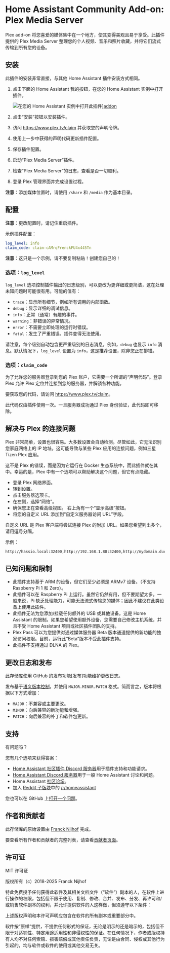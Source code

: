 # Home Assistant Community Add-on: Plex Media Server

Plex add-on 将您喜爱的媒体集中在一个地方，使其变得美观且易于享受。此插件提供的 Plex Media Server 整理您的个人视频、音乐和照片收藏，并将它们流式传输到所有您的设备。

## 安装

此插件的安装非常直接，与其他 Home Assistant 插件安装方式相同。

1. 点击下面的 Home Assistant 我的按钮，在您的 Home Assistant 实例中打开插件。

   ![在您的 Home Assistant 实例中打开此插件][addon-badge]][addon]

1. 点击“安装”按钮以安装插件。
1. 访问 <https://www.plex.tv/claim> 并获取您的声明令牌。
1. 使用上一步中获得的声明代码更新插件配置。
1. 保存插件配置。
1. 启动“Plex Media Server”插件。
1. 检查“Plex Media Server”的日志，查看是否一切顺利。
1. 登录 Plex 管理界面并完成设置过程。

**注意**：添加媒体位置时，请使用 `/share` 和 `/media` 作为基本目录。

## 配置

**注意**：更改配置时，请记住重启插件。

示例插件配置：

```yaml
log_level: info
claim_code: claim-cAMrqFrenckFU4x445Tn
```

**注意**：这只是一个示例，请不要复制粘贴！创建您自己的！

### 选项：`log_level`

`log_level` 选项控制插件输出的日志级别，可以更改为更详细或更简洁，这在处理未知问题时可能很有用。可能的值有：

- `trace`：显示所有细节，例如所有调用的内部函数。
- `debug`：显示详细的调试信息。
- `info`：正常（通常）有趣的事件。
- `warning`：非错误的异常情况。
- `error`：不需要立即处理的运行时错误。
- `fatal`：发生了严重错误。插件变得无法使用。

请注意，每个级别自动包含更严重级别的日志消息，例如，`debug` 也显示 `info` 消息。默认情况下，`log_level` 设置为 `info`，这是推荐设置，除非您正在排错。

### 选项：`claim_code`

为了允许您的服务器登录到您的 Plex 账户，它需要一个所谓的“声明代码”。登录 Plex 允许 Plex 定位并连接到您的服务器，并解锁各种功能。

要获取您的代码，请访问 <https://www.plex.tv/claim>。

此代码仅由插件使用一次。一旦服务器成功通过 Plex 身份验证，此代码即可移除。

## 解决与 Plex 的连接问题

Plex 非常简单，设置也很容易。大多数设置会自动检测。尽管如此，它无法识别您家庭网络上的 IP 地址。这可能导致与某些 Plex 应用的连接问题，例如三星 Tizen Plex 应用。

这不是 Plex 的错误，而是因为它运行在 Docker 生态系统中，而此插件就在其中。幸运的是，Plex 中有一个选项可以帮助解决这个问题，但它有点隐藏。

- 登录 Plex 网络界面。
- 转到设置。
- 点击服务器选项卡。
- 在左侧，选择“网络”。
- 确保您正在查看高级视图。
  右上角有一个“显示高级”按钮。
- 将您的自定义 URL 添加到“自定义服务器访问 URL”字段。

自定义 URL 是 Plex 客户端将尝试连接 Plex 的附加 URL。如果您希望列出多个，请用逗号分隔。

示例：

```txt
http://hassio.local:32400,http://192.168.1.88:32400,http://mydomain.duckdns.org:32400
```

## 已知问题和限制

- 此插件支持基于 ARM 的设备，但它们至少必须是 ARMv7 设备。（不支持 Raspberry Pi 1 和 Zero）。
- 此插件可以在 Raspberry Pi 上运行。虽然它仍然有用，但不要期望太多。一般来说，Pi 缺乏处理能力，可能无法流式传输您的媒体；因此不建议在此类设备上使用此插件。
- 此插件无法为您添加/挂载任何额外的 USB 或其他设备。这是 Home Assistant 的限制。如果您希望使用额外设备，您需要自己修改主机系统，并且不受 Home Assistant 项目或社区插件团队的支持。
- Plex Pass 可以为您提供对通过媒体服务器 Beta 版本通道提供的新功能的独家访问权限。目前，运行此“Beta”版本不受此插件支持。
- 此插件不支持通过 DLNA 的 Plex。

## 更改日志和发布

此存储库使用 GitHub 的发布功能[发布]功能维护更改日志。

发布基于[语义版本控制][semver]，并使用 `MAJOR.MINOR.PATCH` 格式。简而言之，版本将根据以下方式增加：

- `MAJOR`：不兼容或主要更改。
- `MINOR`：向后兼容的新功能和增强。
- `PATCH`：向后兼容的补丁和软件包更新。

## 支持

有问题吗？

您有几个选项来获得答案：

- [Home Assistant 社区插件 Discord 服务器][discord]用于插件支持和功能请求。
- [Home Assistant Discord 服务器][discord-ha]用于一般 Home Assistant 讨论和问题。
- Home Assistant [社区论坛][forum]。
- 加入 [Reddit 子版块][reddit]中的 [/r/homeassistant][reddit]

您也可以在 GitHub 上[打开一个问题][issue]。

## 作者和贡献者

此存储库的原始设置由 [Franck Nijhof][frenck] 完成。

要查看所有作者和贡献者的完整列表，请查看[贡献者页面][contributors]。

## 许可证

MIT 许可证

版权所有（c）2018-2025 Franck Nijhof

特此免费授予任何获得此软件及其相关文档文件（“软件”）副本的人，在软件上进行操作的权限，包括但不限于使用、复制、修改、合并、发布、分发、再许可和/或销售软件副本的权利，并允许提供软件的人这样做，但须遵守以下条件：

上述版权声明和本许可声明应包含在软件的所有副本或重要部分中。

软件按“原样”提供，不提供任何形式的保证，无论是明示的还是暗示的，包括但不限于对适销性、特定用途适用性和非侵权性的保证。在任何情况下，作者或版权持有人均不对任何索赔、损害赔偿或其他责任负责，无论是由合同、侵权或其他行为引起的，均与软件或软件的使用或其他交易无关。

[addon-badge]: https://my.home-assistant.io/badges/supervisor_addon.svg
[addon]: https://my.home-assistant.io/redirect/supervisor_addon/?addon=a0d7b954_plex&repository_url=https%3A%2F%2Fgithub.com%2Fhassio-addons%2Frepository
[contributors]: https://github.com/hassio-addons/addon-plex/graphs/contributors
[discord-ha]: https://discord.gg/c5DvZ4e
[discord]: https://discord.me/hassioaddons
[forum]: https://community.home-assistant.io/t/home-assistant-community-add-on-plex-media-server/54383?u=frenck
[frenck]: https://github.com/frenck
[issue]: https://github.com/hassio-addons/addon-plex/issues
[reddit]: https://reddit.com/r/homeassistant
[releases]: https://github.com/hassio-addons/addon-plex/releases
[semver]: https://semver.org/spec/v2.0.0.html